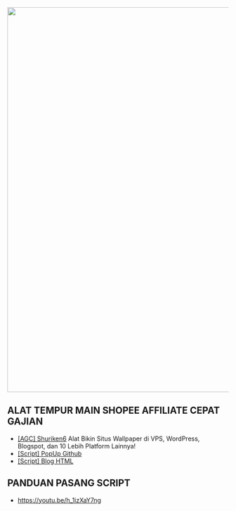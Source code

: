 <img src="pic/komisishopee.jpg" width="875"/>

## ALAT TEMPUR MAIN SHOPEE AFFILIATE CEPAT GAJIAN
 - [[AGC] Shuriken6](https://v4.dojo.cc/aff/go/orlin24?i=1)
 Alat Bikin Situs Wallpaper di VPS, WordPress, Blogspot, dan 10 Lebih Platform Lainnya!
 - [[Script] PopUp Github](https://v4.dojo.cc/aff/go/orlin24?i=1)
 - [[Script] Blog HTML](https://raw.githubusercontent.com/GebangKidiw/ads/main/pop.js)
 
 ## PANDUAN PASANG SCRIPT
 - https://youtu.be/h_1izXaY7ng
